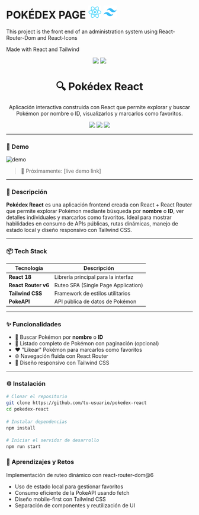 # POKÉDEX PAGE  <img src="https://github.com/devicons/devicon/blob/master/icons/react/react-original.svg" title="React" alt="React" width="35" height="35"/>  <img src="https://github.com/devicons/devicon/blob/master/icons/tailwindcss/tailwindcss-plain.svg" title="React" alt="React" width="35" height="35"/>
This project is the front end of an administration system using React-Router-Dom and React-Icons

Made with React and Tailwind 
<div align="center">

<img src="/imgs/pokedex_3.png" height="350" />

<img src="/imgs/pokedex_2.PNG" height="250" />

</div>


<h1 align="center">🔍 Pokédex React</h1>
<p align="center">Aplicación interactiva construida con React que permite explorar y buscar Pokémon por nombre o ID, visualizarlos y marcarlos como favoritos.</p>

<p align="center">
  <a href="https://reactjs.org"><img src="https://img.shields.io/badge/React-18-blue?logo=react" /></a>
  <a href="https://reactrouter.com/"><img src="https://img.shields.io/badge/React_Router-6.x-orange?logo=reactrouter" /></a>
  <a href="https://tailwindcss.com/"><img src="https://img.shields.io/badge/Tailwind_CSS-3.x-38bdf8?logo=tailwindcss" /></a>
</p>

---

### 📸 Demo

![demo](./screenshot.png) <!-- Puedes reemplazar esto con un GIF o captura animada -->

> 🚀 Próximamente: [live demo link]

---

### 🧩 Descripción

**Pokédex React** es una aplicación frontend creada con React + React Router que permite explorar Pokémon mediante búsqueda por **nombre** o **ID**, ver detalles individuales y marcarlos como favoritos. Ideal para mostrar habilidades en consumo de APIs públicas, rutas dinámicas, manejo de estado local y diseño responsivo con Tailwind CSS.

---

### 📦 Tech Stack

| Tecnología           | Descripción                              |
| -------------------- | ---------------------------------------- |
| **React 18**         | Librería principal para la interfaz      |
| **React Router v6**  | Ruteo SPA (Single Page Application)      |
| **Tailwind CSS**     | Framework de estilos utilitarios         |
| **PokeAPI**          | API pública de datos de Pokémon          |

---

### ✨ Funcionalidades

- 🔎 Buscar Pokémon por **nombre** o **ID**
- 📜 Listado completo de Pokémon con paginación (opcional)
- ❤️ "Likear" Pokémon para marcarlos como favoritos
- 🌐 Navegación fluida con React Router
- 📱 Diseño responsivo con Tailwind CSS

---

### ⚙️ Instalación

```bash
# Clonar el repositorio
git clone https://github.com/tu-usuario/pokedex-react
cd pokedex-react

# Instalar dependencias
npm install

# Iniciar el servidor de desarrollo
npm run start
```

### 🧠 Aprendizajes y Retos
Implementación de ruteo dinámico con react-router-dom@6
- Uso de estado local para gestionar favoritos
- Consumo eficiente de la PokeAPI usando fetch
- Diseño mobile-first con Tailwind CSS
- Separación de componentes y reutilización de UI
